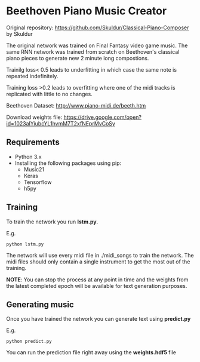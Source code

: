 # Beethoven Piano Music Creator

Original repository: https://github.com/Skuldur/Classical-Piano-Composer by Skuldur

The original network was trained on Final Fantasy video game music. The same RNN network was trained from scratch on Beethoven's classical piano pieces to generate new 2 minute long compostions. 

Trainilg loss< 0.5 leads to underfitting in which case the same note is repeated indefinitely. 

Training loss >0.2 leads to overfitting where one of the midi tracks is replicated with little to no changes. 

Beethoven Dataset: http://www.piano-midi.de/beeth.htm

Download weights file: https://drive.google.com/open?id=1023aIYiubcYL1hvmM7T2xfNEprMvCoSy

## Requirements

* Python 3.x
* Installing the following packages using pip:
	* Music21
	* Keras
	* Tensorflow
	* h5py

## Training

To train the network you run **lstm.py**.

E.g.

```
python lstm.py
```

The network will use every midi file in ./midi_songs to train the network. The midi files should only contain a single instrument to get the most out of the training.

**NOTE**: You can stop the process at any point in time and the weights from the latest completed epoch will be available for text generation purposes.

## Generating music

Once you have trained the network you can generate text using **predict.py**

E.g.

```
python predict.py
```

You can run the prediction file right away using the **weights.hdf5** file
